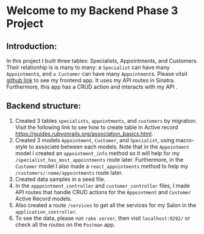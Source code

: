 # Welcome to my Backend Phase 3 Project
## Introduction:
In this project I built three tables: Specialists, Appointments, and Customers. Their relationhip is is many to many: a `Specialist` can have many `Appointment`s, and `a Customer` can have many `Appointment`s. Please vitsit [github link](https://github.com/thuytien134/phase3-my-app-frontend-project) to see my frontend app. It uses my API routes in Sinatra. Furthermore, this app has a CRUD action and interacts with my API .
## Backend structure:
1.  Created 3 tables `specialists`, `appointments`, and `customers` by migration. Visit the following link to see how to create table in Active record https://guides.rubyonrails.org/association_basics.html.
2. Created 3 models `Appointment`, `Customer`, and `Specialist`, using macro-style to associate between each models. Note that in the `Appointment` model I created an `appointment_info` method so it will help for my `/specialist_has_most_appointments` route later. Furthermore, in the `Customer` model I also made a `react_appointments` method to help my `/customers/:name/appointments` route later.
3. Created data samples in a seed file.
4. In the `apppointment_controller` and `customer_controller` files, I made API routes that handle CRUD actions for the `Appointment` and `Customer` Active Record models.
5. Also created a route `/services` to get all the services for my Salon in the `application_controller`.
6. To see the data, please run `rake server`, then visit `localhost:9292/` or check all the routes on the `Postman` app.
